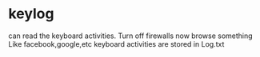 # keylog
can read the keyboard activities.
Turn off firewalls
now browse something Like facebook,google,etc
keyboard activities are stored in Log.txt
